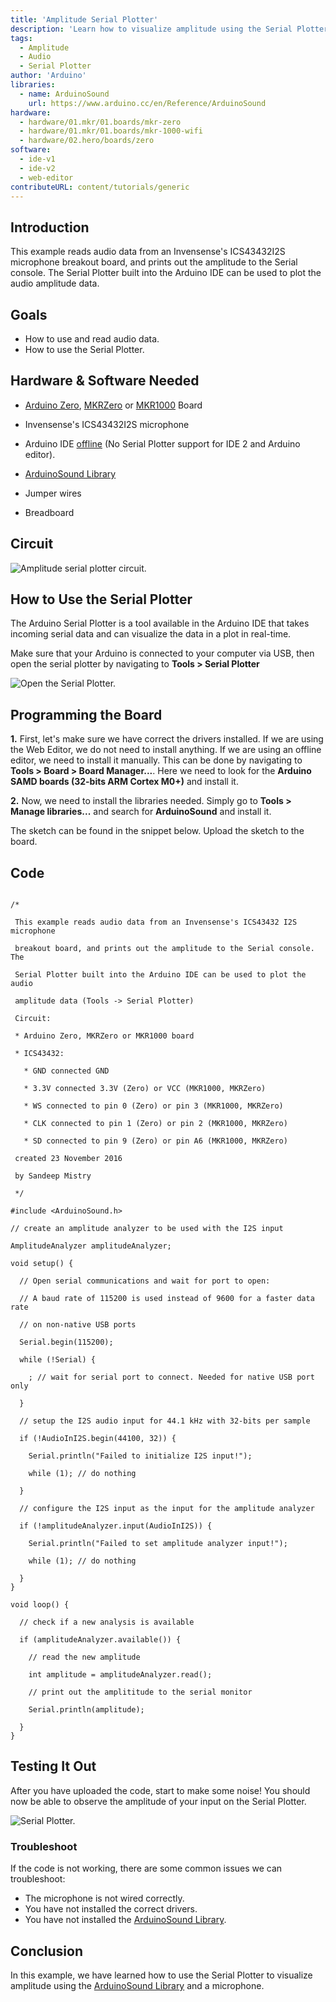 ```yaml
---
title: 'Amplitude Serial Plotter'
description: 'Learn how to visualize amplitude using the Serial Plotter.'
tags: 
  - Amplitude
  - Audio 
  - Serial Plotter
author: 'Arduino'
libraries:
  - name: ArduinoSound
    url: https://www.arduino.cc/en/Reference/ArduinoSound
hardware:
  - hardware/01.mkr/01.boards/mkr-zero
  - hardware/01.mkr/01.boards/mkr-1000-wifi
  - hardware/02.hero/boards/zero
software:
  - ide-v1
  - ide-v2
  - web-editor
contributeURL: content/tutorials/generic
---
```


## Introduction
This example reads audio data from an Invensense's ICS43432I2S microphone breakout board, and prints out the amplitude to the Serial console. The Serial Plotter built into the Arduino IDE can be used to plot the audio amplitude data.

## Goals

- How to use and read audio data.
- How to use the Serial Plotter.

## Hardware & Software Needed

- [Arduino Zero](https://store.arduino.cc/arduino-zero), [MKRZero](https://store.arduino.cc/arduino-mkr-zero-i2s-bus-sd-for-sound-music-digital-audio-data?queryID=undefined)  or [MKR1000](/hardware/mkr-1000-wifi) Board

- Invensense's ICS43432I2S microphone
- Arduino IDE [offline](https://www.arduino.cc/en/main/software) (No Serial Plotter support for IDE 2 and Arduino editor).
- [ArduinoSound Library](https://www.arduino.cc/en/Reference/ArduinoSound)
- Jumper wires
- Breadboard


## Circuit

![Amplitude serial plotter circuit.](assets/I2SMIC.png)


## How to Use the Serial Plotter
The Arduino Serial Plotter is a tool available in the Arduino IDE that takes incoming serial data and can visualize the data in a plot in real-time.

Make sure that your Arduino is connected to your computer via USB, then open the serial plotter by navigating to **Tools > Serial Plotter**


![Open the Serial Plotter.](assets/how.png)



## Programming the Board



**1.** First, let's make sure we have correct the drivers installed. If we are using the Web Editor, we do not need to install anything. If we are using an offline editor, we need to install it manually. This can be done by navigating to **Tools > Board > Board Manager...**. Here we need to look for the **Arduino SAMD boards (32-bits ARM Cortex M0+)** and install it. 

**2.** Now, we need to install the libraries needed. Simply go to **Tools > Manage libraries...** and search for **ArduinoSound** and install it.


The sketch can be found in the snippet below. Upload the sketch to the board.



## Code

```arduino

/*

 This example reads audio data from an Invensense's ICS43432 I2S microphone

 breakout board, and prints out the amplitude to the Serial console. The

 Serial Plotter built into the Arduino IDE can be used to plot the audio

 amplitude data (Tools -> Serial Plotter)

 Circuit:

 * Arduino Zero, MKRZero or MKR1000 board

 * ICS43432:

   * GND connected GND

   * 3.3V connected 3.3V (Zero) or VCC (MKR1000, MKRZero)

   * WS connected to pin 0 (Zero) or pin 3 (MKR1000, MKRZero)

   * CLK connected to pin 1 (Zero) or pin 2 (MKR1000, MKRZero)

   * SD connected to pin 9 (Zero) or pin A6 (MKR1000, MKRZero)

 created 23 November 2016

 by Sandeep Mistry

 */

#include <ArduinoSound.h>

// create an amplitude analyzer to be used with the I2S input

AmplitudeAnalyzer amplitudeAnalyzer;

void setup() {

  // Open serial communications and wait for port to open:

  // A baud rate of 115200 is used instead of 9600 for a faster data rate

  // on non-native USB ports

  Serial.begin(115200);

  while (!Serial) {

    ; // wait for serial port to connect. Needed for native USB port only

  }

  // setup the I2S audio input for 44.1 kHz with 32-bits per sample

  if (!AudioInI2S.begin(44100, 32)) {

    Serial.println("Failed to initialize I2S input!");

    while (1); // do nothing

  }

  // configure the I2S input as the input for the amplitude analyzer

  if (!amplitudeAnalyzer.input(AudioInI2S)) {

    Serial.println("Failed to set amplitude analyzer input!");

    while (1); // do nothing

  }
}

void loop() {

  // check if a new analysis is available

  if (amplitudeAnalyzer.available()) {

    // read the new amplitude

    int amplitude = amplitudeAnalyzer.read();

    // print out the amplititude to the serial monitor

    Serial.println(amplitude);

  }
}
```
## Testing It Out

After you have uploaded the code, start to make some noise! You should now be able to observe the amplitude of your input on the Serial Plotter.

![Serial Plotter.](assets/PLOTTER.png)

### Troubleshoot

If the code is not working, there are some common issues we can troubleshoot:

- The microphone is not wired correctly.
- You have not installed the correct drivers.
- You have not installed the [ArduinoSound Library](https://www.arduino.cc/en/Reference/ArduinoSound).

## Conclusion

In this example, we have learned how to use the Serial Plotter to visualize amplitude using the [ArduinoSound Library](https://www.arduino.cc/en/Reference/ArduinoSound) and a microphone. 